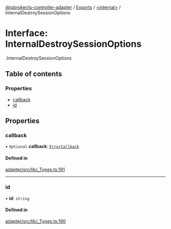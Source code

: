 [@iobroker/js-controller-adapter](../README.md) / [Exports](../modules.md) / [<internal\>](../modules/internal_.md) / InternalDestroySessionOptions

# Interface: InternalDestroySessionOptions

[<internal>](../modules/internal_.md).InternalDestroySessionOptions

## Table of contents

### Properties

- [callback](internal_.InternalDestroySessionOptions.md#callback)
- [id](internal_.InternalDestroySessionOptions.md#id)

## Properties

### callback

• `Optional` **callback**: [`ErrorCallback`](../modules/internal_.md#errorcallback)

#### Defined in

[adapter/src/lib/_Types.ts:191](https://github.com/ioBroker/ioBroker.js-controller/blob/777a3aab/packages/adapter/src/lib/_Types.ts#L191)

___

### id

• **id**: `string`

#### Defined in

[adapter/src/lib/_Types.ts:190](https://github.com/ioBroker/ioBroker.js-controller/blob/777a3aab/packages/adapter/src/lib/_Types.ts#L190)
